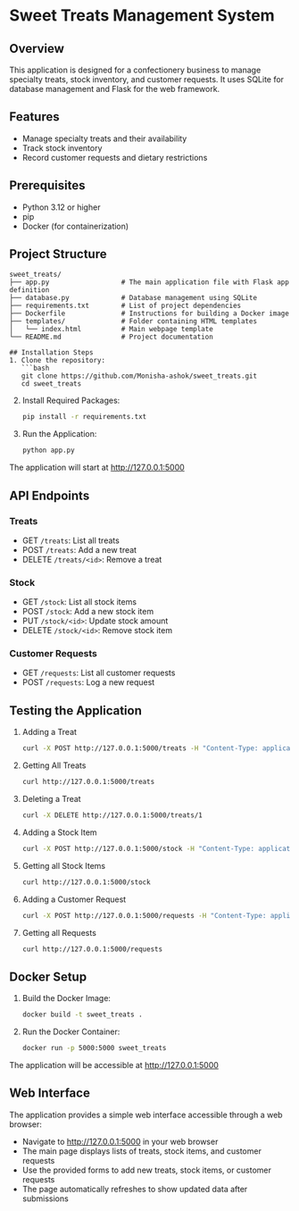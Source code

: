 # Sweet Treats Management System

## Overview
This application is designed for a confectionery business to manage specialty treats, stock inventory, and customer requests. It uses SQLite for database management and Flask for the web framework.

## Features
- Manage specialty treats and their availability
- Track stock inventory
- Record customer requests and dietary restrictions

## Prerequisites
- Python 3.12 or higher
- pip
- Docker (for containerization)

## Project Structure
```plaintext
sweet_treats/
├── app.py                  # The main application file with Flask app definition
├── database.py             # Database management using SQLite
├── requirements.txt        # List of project dependencies
├── Dockerfile              # Instructions for building a Docker image
├── templates/              # Folder containing HTML templates
│   └── index.html          # Main webpage template
└── README.md               # Project documentation

## Installation Steps
1. Clone the repository:
   ```bash
   git clone https://github.com/Monisha-ashok/sweet_treats.git
   cd sweet_treats
   ```
2. Install Required Packages:
   ```bash
   pip install -r requirements.txt
   ```
3. Run the Application:
   ```bash
   python app.py
   ```
The application will start at http://127.0.0.1:5000

## API Endpoints

### Treats
- GET `/treats`: List all treats
- POST `/treats`: Add a new treat
- DELETE `/treats/<id>`: Remove a treat

### Stock
- GET `/stock`: List all stock items
- POST `/stock`: Add a new stock item
- PUT `/stock/<id>`: Update stock amount
- DELETE `/stock/<id>`: Remove stock item

### Customer Requests
- GET `/requests`: List all customer requests
- POST `/requests`: Log a new request

## Testing the Application
1. Adding a Treat
   ```bash
   curl -X POST http://127.0.0.1:5000/treats -H "Content-Type: application/json" -d '{"treat_name": "Chocolate Truffle", "availability": "All Year"}'
   ```
2. Getting All Treats
   ```bash
   curl http://127.0.0.1:5000/treats
   ```
3. Deleting a Treat
   ```bash
   curl -X DELETE http://127.0.0.1:5000/treats/1
   ```
4. Adding a Stock Item
   ```bash
   curl -X POST http://127.0.0.1:5000/stock -H "Content-Type: application/json" -d '{"item_name": "Cocoa Powder", "amount": 100}'
   ```
5. Getting all Stock Items
   ```bash
   curl http://127.0.0.1:5000/stock
   ```
6. Adding a Customer Request
   ```bash
   curl -X POST http://127.0.0.1:5000/requests -H "Content-Type: application/json" -d '{"treat_name": "Vanilla", "requester": "Ashok", "dietary_restrictions": "No-peanuts"}'
   ```
7. Getting all Requests
   ```bash
   curl http://127.0.0.1:5000/requests
   ```

## Docker Setup
1. Build the Docker Image:
   ```bash
   docker build -t sweet_treats .
   ```
2. Run the Docker Container:
   ```bash
   docker run -p 5000:5000 sweet_treats
   ```

The application will be accessible at http://127.0.0.1:5000

## Web Interface
The application provides a simple web interface accessible through a web browser:

- Navigate to http://127.0.0.1:5000 in your web browser
- The main page displays lists of treats, stock items, and customer requests
- Use the provided forms to add new treats, stock items, or customer requests
- The page automatically refreshes to show updated data after submissions